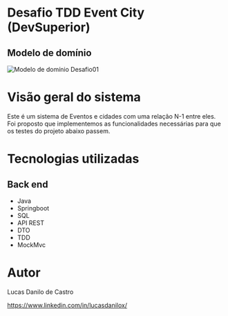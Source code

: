 # Desafio TDD Event City (DevSuperior)

## Modelo de domínio

![Modelo de domínio Desafio01](https://i.postimg.cc/P54N74sC/tdd-city.png)

# Visão geral do sistema

Este é um sistema de Eventos e cidades com uma relação N-1 entre eles.
Foi proposto que implementemos as funcionalidades necessárias para que os testes do projeto abaixo passem.


# Tecnologias utilizadas
## Back end

- Java
- Springboot
- SQL
- API REST
- DTO
- TDD
- MockMvc
  
# Autor

Lucas Danilo de Castro

https://www.linkedin.com/in/lucasdanilox/

